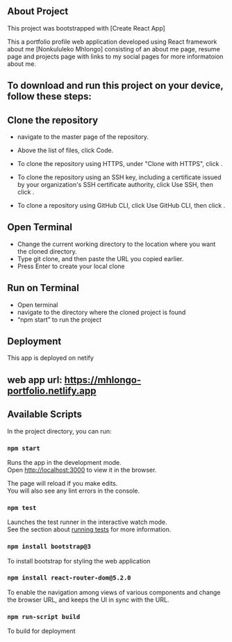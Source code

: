 ## About Project

This project was bootstrapped with [Create React App]

This a portfolio profile web application developed using React framework about me [Nonkululeko Mhlongo]
consisting of an about me page, resume page and projects page with links to my social pages for more informatoion about me.


## To download and run this project on your device, follow these steps:

## Clone the repository

* navigate to the master page of the repository. 
* Above the list of files, click  Code.

* To clone the repository using HTTPS, under "Clone with HTTPS", click . 
* To clone the repository using an SSH key, including a certificate issued by your organization's SSH certificate authority, click Use SSH, then click . 
* To clone a repository using GitHub CLI, click Use GitHub CLI, then click .


## Open Terminal 
* Change the current working directory to the location where you want the cloned directory. 
* Type git clone, and then paste the URL you copied earlier.
* Press Enter to create your local clone

## Run on Terminal

* Open terminal
* navigate to the directory where the cloned project is found
* “npm start” to run the project

## Deployment

This app is deployed on netify
## web app url: https://mhlongo-portfolio.netlify.app



## Available Scripts

In the project directory, you can run:

### `npm start`

Runs the app in the development mode.\
Open [http://localhost:3000](http://localhost:3000) to view it in the browser.

The page will reload if you make edits.\
You will also see any lint errors in the console.

### `npm test`

Launches the test runner in the interactive watch mode.\
See the section about [running tests](https://facebook.github.io/create-react-app/docs/running-tests) for more information.

### `npm install bootstrap@3`

To install bootstrap for styling the web application

### `npm install react-router-dom@5.2.0`

To enable the navigation among views of various components and change the browser URL, and keeps the UI in sync with the URL.

### `npm run-script build`

To build for deployment

 
